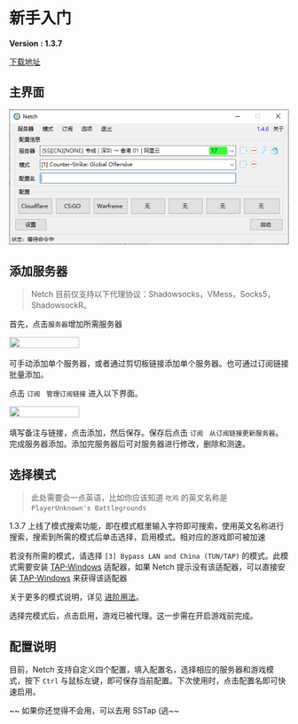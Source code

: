 # 新手入门
**Version : 1.3.7**

[下载地址](https://github.com/NetchX/Netch/releases)

## 主界面

![主界面](screenshots/main.zh-CN.png)

## 添加服务器

> Netch 目前仅支持以下代理协议：Shadowsocks，VMess，Socks5，ShadowsockR。

首先，点击`服务器`增加所需服务器

<img width="50%" height="50%" src="screenshots/Add-server.png">

可手动添加单个服务器，或者通过剪切板链接添加单个服务器。也可通过订阅链接批量添加。

点击 `订阅` ` 管理订阅链接` 进入以下界面。

<img width="50%" height="50%" src="screenshots/Add-link.jpg">

填写备注与链接，点击添加，然后保存。保存后点击 `订阅` ` 从订阅链接更新服务器`。完成服务器添加。添加完服务器后可对服务器进行修改，删除和测速。

## 选择模式

> 此处需要会一点英语，比如你应该知道 `吃鸡` 的英文名称是 `PlayerUnknown's Battlegrounds`

1.3.7 上线了模式搜索功能，即在模式框里输入字符即可搜索，使用英文名称进行搜索，搜索到所需的模式后单击选择，启用模式。相对应的游戏即可被加速

若没有所需的模式，请选择 `[3] Bypass LAN and China (TUN/TAP)` 的模式。此模式需要安装 [TAP-Windows](https://github.com/OpenVPN/tap-windows) 适配器，如果 Netch 提示没有该适配器，可以直接安装 [TAP-Windows](https://build.openvpn.net/downloads/releases/latest/tap-windows-latest-stable.exe) 来获得该适配器

关于更多的模式说明，详见 [进阶用法](https://github.com/NormanBB/NetchMode/blob/master/docs/README.zh-CN.md)。

选择完模式后，点击启用，游戏已被代理。这一步需在开启游戏前完成。

## 配置说明

目前，Netch 支持自定义四个配置，填入配置名，选择相应的服务器和游戏模式，按下 `Ctrl` 与鼠标左键，即可保存当前配置。下次使用时，点击配置名即可快速启用。

~~ 如果你还觉得不会用，可以去用 SSTap (逃~~

